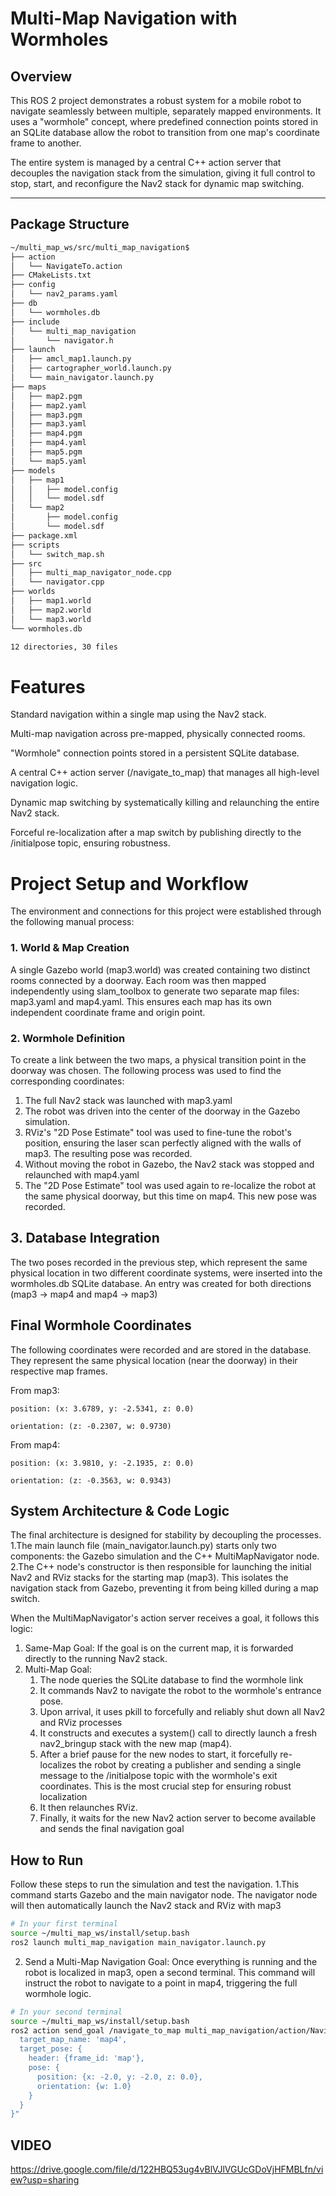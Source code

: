 # Multi-Map Navigation with Wormholes # 

## Overview

This ROS 2 project demonstrates a robust system for a mobile robot to navigate seamlessly between multiple,
separately mapped environments. It uses a "wormhole" concept, where predefined connection points stored in an
SQLite database allow the robot to transition from one map's coordinate frame to another.

The entire system is managed by a central C++ action server that decouples the navigation stack from the 
simulation, giving it full control to stop, start, and reconfigure the Nav2 stack for dynamic map switching.

---
## Package Structure
```bash
~/multi_map_ws/src/multi_map_navigation$
├── action
│   └── NavigateTo.action
├── CMakeLists.txt
├── config
│   └── nav2_params.yaml
├── db
│   └── wormholes.db
├── include
│   └── multi_map_navigation
│       └── navigator.h
├── launch
│   ├── amcl_map1.launch.py
│   ├── cartographer_world.launch.py
│   └── main_navigator.launch.py
├── maps
│   ├── map2.pgm
│   ├── map2.yaml
│   ├── map3.pgm
│   ├── map3.yaml
│   ├── map4.pgm
│   ├── map4.yaml
│   ├── map5.pgm
│   └── map5.yaml
├── models
│   ├── map1
│   │   ├── model.config
│   │   └── model.sdf
│   └── map2
│       ├── model.config
│       └── model.sdf
├── package.xml
├── scripts
│   └── switch_map.sh
├── src
│   ├── multi_map_navigator_node.cpp
│   └── navigator.cpp
├── worlds
│   ├── map1.world
│   ├── map2.world
│   └── map3.world
└── wormholes.db

12 directories, 30 files
```
# Features
Standard navigation within a single map using the Nav2 stack.

Multi-map navigation across pre-mapped, physically connected rooms.

"Wormhole" connection points stored in a persistent SQLite database.

A central C++ action server (/navigate_to_map) that manages all high-level navigation logic.

Dynamic map switching by systematically killing and relaunching the entire Nav2 stack.

Forceful re-localization after a map switch by publishing directly to the /initialpose topic, ensuring robustness.

# Project Setup and Workflow
The environment and connections for this project were established through the following manual process:
### 1. World & Map Creation
A single Gazebo world (map3.world) was created containing two distinct rooms connected by a doorway. Each room was then mapped independently using slam_toolbox to generate two separate map files: map3.yaml and map4.yaml. This ensures each map has its own independent coordinate frame and origin point.
### 2. Wormhole Definition
To create a link between the two maps, a physical transition point in the doorway was chosen. The following process was used to find the corresponding coordinates:
1. The full Nav2 stack was launched with map3.yaml
2. The robot was driven into the center of the doorway in the Gazebo simulation.
3. RViz's "2D Pose Estimate" tool was used to fine-tune the robot's position, ensuring the laser scan perfectly aligned with the walls of map3. The resulting pose was recorded.
4. Without moving the robot in Gazebo, the Nav2 stack was stopped and relaunched with map4.yaml
5. The "2D Pose Estimate" tool was used again to re-localize the robot at the same physical doorway, but this time on map4. This new pose was recorded.

## 3. Database Integration
The two poses recorded in the previous step, which represent the same physical location in two different coordinate systems, were inserted into the wormholes.db SQLite database. An entry was created for both directions (map3 -> map4 and map4 -> map3)

## Final Wormhole Coordinates
The following coordinates were recorded and are stored in the database. They represent the same physical location (near the doorway) in their respective map frames.

From map3:

    position: (x: 3.6789, y: -2.5341, z: 0.0)

    orientation: (z: -0.2307, w: 0.9730)

From map4:

    position: (x: 3.9810, y: -2.1935, z: 0.0)

    orientation: (z: -0.3563, w: 0.9343)
## System Architecture & Code Logic
The final architecture is designed for stability by decoupling the processes.
1.The main launch file (main_navigator.launch.py) starts only two components: the Gazebo simulation and the C++ MultiMapNavigator node.
2.The C++ node's constructor is then responsible for launching the initial Nav2 and RViz stacks for the starting map (map3). This isolates the navigation stack from Gazebo, preventing it from being killed during a map switch.

When the MultiMapNavigator's action server receives a goal, it follows this logic:
1. Same-Map Goal: If the goal is on the current map, it is forwarded directly to the running Nav2 stack.
2. Multi-Map Goal:
   1. The node queries the SQLite database to find the wormhole link
   2. It commands Nav2 to navigate the robot to the wormhole's entrance pose.
   3. Upon arrival, it uses pkill to forcefully and reliably shut down all Nav2 and RViz processes
   4. It constructs and executes a system() call to directly launch a fresh nav2_bringup stack with the new map (map4).
   5. After a brief pause for the new nodes to start, it forcefully re-localizes the robot by creating a publisher and sending a single message to the /initialpose topic with the wormhole's exit coordinates. This is the most crucial step for ensuring robust localization
   6. It then relaunches RViz.
   7. Finally, it waits for the new Nav2 action server to become available and sends the final navigation goal
 
  ## How to Run
  Follow these steps to run the simulation and test the navigation.
   1.This command starts Gazebo and the main navigator node. The navigator node will then automatically launch the Nav2 stack and RViz with map3
``` Bash
# In your first terminal
source ~/multi_map_ws/install/setup.bash
ros2 launch multi_map_navigation main_navigator.launch.py
```
2. Send a Multi-Map Navigation Goal:
   Once everything is running and the robot is localized in map3, open a second terminal. This command will instruct the robot to navigate to a point in map4, triggering the full wormhole logic.
``` Bash
# In your second terminal
source ~/multi_map_ws/install/setup.bash
ros2 action send_goal /navigate_to_map multi_map_navigation/action/NavigateTo "{
  target_map_name: 'map4', 
  target_pose: {
    header: {frame_id: 'map'}, 
    pose: {
      position: {x: -2.0, y: -2.0, z: 0.0}, 
      orientation: {w: 1.0}
    }
  }
}"
```
## VIDEO
https://drive.google.com/file/d/122HBQ53ug4vBlVJlVGUcGDoVjHFMBLfn/view?usp=sharing

   



